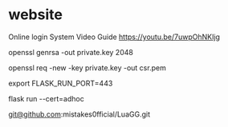 # website
Online login System
Video Guide
https://youtu.be/7uwpOhNKIjg


openssl genrsa -out private.key 2048

openssl req -new -key private.key -out csr.pem


export FLASK_RUN_PORT=443

flask run --cert=adhoc


git@github.com:mistakes0fficial/LuaGG.git
